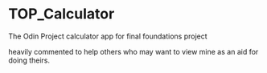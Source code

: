 # TOP_Calculator
The Odin Project calculator app for final foundations project

heavily commented to help others who may want to view mine as an aid for doing theirs.

